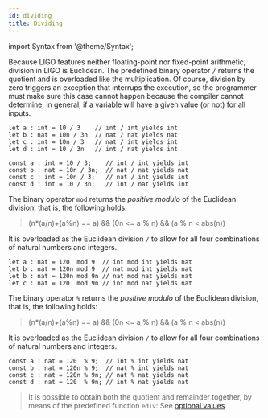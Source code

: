 ```yaml
---
id: dividing
title: Dividing
---
```


import Syntax from '@theme/Syntax';

Because LIGO features neither floating-point nor fixed-point
arithmetic, division in LIGO is Euclidean. The predefined binary
operator `/` returns the quotient and is overloaded like the
multiplication. Of course, division by zero triggers an exception that
interrups the execution, so the programmer must make sure this case
cannot happen because the compiler cannot determine, in general, if a
variable will have a given value (or not) for all inputs.

<Syntax syntax="cameligo">

```cameligo group=dividing
let a : int = 10 / 3    // int / int yields int
let b : nat = 10n / 3n  // nat / nat yields nat
let c : int = 10n / 3   // nat / int yields int
let d : int = 10 / 3n   // int / nat yields int
```

</Syntax>

<Syntax syntax="jsligo">

```jsligo group=dividing
const a : int = 10 / 3;    // int / int yields int
const b : nat = 10n / 3n;  // nat / nat yields nat
const c : int = 10n / 3;   // nat / int yields int
const d : int = 10 / 3n;   // int / nat yields int
```

</Syntax>

<Syntax syntax="cameligo">

The binary operator `mod` returns the <em>positive modulo</em> of the
Euclidean division, that is, the following holds:

> (n*(a/n)+(a%n) == a) && (0n <= a % n) && (a % n < abs(n))

It is overloaded as the Euclidean division `/` to allow for
all four combinations of natural numbers and integers.

```cameligo group=mod
let a : nat = 120  mod 9  // int mod int yields nat
let b : nat = 120n mod 9  // nat mod int yields nat
let b : nat = 120n mod 9n // nat mod nat yields nat
let c : nat = 120  mod 9n // int mod nat yields nat
```
</Syntax>

<Syntax syntax="jsligo">

The binary operator `%` returns the <em>positive modulo</em> of the
Euclidean division, that is, the following holds:

> (n*(a/n)+(a%n) == a) && (0n <= a % n) && (a % n < abs(n))

It is overloaded as the Euclidean division `/` to allow for all four
combinations of natural numbers and integers.

```jsligo group=mod
const a : nat = 120  % 9;  // int % int yields nat
const b : nat = 120n % 9;  // nat % int yields nat
const c : nat = 120n % 9n; // nat % nat yields nat
const d : nat = 120  % 9n; // int % nat yields nat
```

</Syntax>

> It is possible to obtain both the quotient and remainder together, by
> means of the predefined function `ediv`: See [optional values](../variants/options.md).
